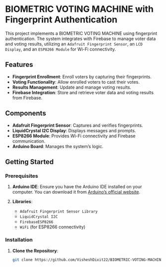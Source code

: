 # BIOMETRIC VOTING MACHINE with Fingerprint Authentication

This project implements a BIOMETRIC VOTING MACHINE using fingerprint authentication. The system integrates with Firebase to manage voter data and voting results, utilizing an `Adafruit Fingerprint Sensor`, an `LCD Display`, and an `ESP8266 Module` for Wi-Fi connectivity.

## Features

- **Fingerprint Enrollment**: Enroll voters by capturing their fingerprints.
- **Voting Functionality**: Allow enrolled voters to cast their votes.
- **Results Management**: Update and manage voting results.
- **Firebase Integration**: Store and retrieve voter data and voting results from Firebase.

## Components

- **Adafruit Fingerprint Sensor**: Captures and verifies fingerprints.
- **LiquidCrystal I2C Display**: Displays messages and prompts.
- **ESP8266 Module**: Provides Wi-Fi connectivity and Firebase communication.
- **Arduino Board**: Manages the system’s logic.

## Getting Started

### Prerequisites

1. **Arduino IDE**: Ensure you have the Arduino IDE installed on your computer. You can download it from [Arduino’s official website](https://www.arduino.cc/en/software).

2. **Libraries**:
   - `Adafruit Fingerprint Sensor Library`
   - `LiquidCrystal I2C`
   - `FirebaseESP8266`
   - `WiFi` (for ESP8266 connectivity)

### Installation

1. **Clone the Repository**:
   ```bash
   git clone https://github.com/VisheshDixit22/BIOMETRIC-VOTING-MACHINE.git

